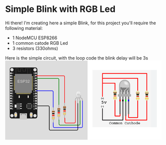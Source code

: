 # Simple Blink with RGB Led
Hi there! I'm creating here a simple Blink, for this project you'll require the following material:

* 1 NodeMCU ESP8266
* 1 common catode RGB Led
* 3 resistors (330ohms)

Here is the simple circuit, with the loop code the blink delay will be 3s
![Circuit](./circuito.png)

